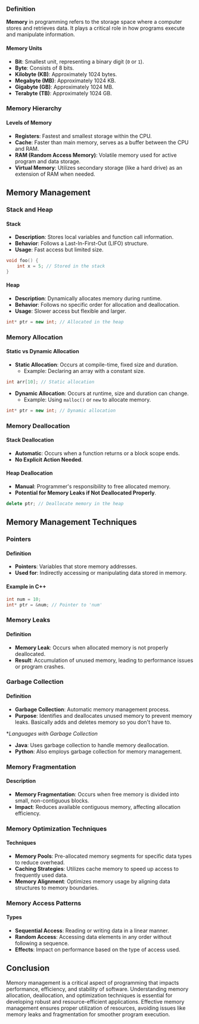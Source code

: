 

### Definition

**Memory** in programming refers to the storage space where a computer stores and retrieves data. It plays a critical role in how programs execute and manipulate information.

#### Memory Units

- **Bit**: Smallest unit, representing a binary digit (`0` or `1`).
- **Byte**: Consists of 8 bits.
- **Kilobyte (KB)**: Approximately 1024 bytes.
- **Megabyte (MB)**: Approximately 1024 KB.
- **Gigabyte (GB)**: Approximately 1024 MB.
- **Terabyte (TB)**: Approximately 1024 GB.

### Memory Hierarchy

#### Levels of Memory

- **Registers**: Fastest and smallest storage within the CPU.
- **Cache**: Faster than main memory, serves as a buffer between the CPU and RAM.
- **RAM (Random Access Memory)**: Volatile memory used for active program and data storage.
- **Virtual Memory**: Utilizes secondary storage (like a hard drive) as an extension of RAM when needed.

## Memory Management

### Stack and Heap

#### Stack

- **Description**: Stores local variables and function call information.
- **Behavior**: Follows a Last-In-First-Out (LIFO) structure.
- **Usage**: Fast access but limited size.

```cpp
void foo() {
    int x = 5; // Stored in the stack
}
```

#### Heap

- **Description**: Dynamically allocates memory during runtime.
- **Behavior**: Follows no specific order for allocation and deallocation.
- **Usage**: Slower access but flexible and larger.

```cpp
int* ptr = new int; // Allocated in the heap
```

### Memory Allocation

#### Static vs Dynamic Allocation

- **Static Allocation**: Occurs at compile-time, fixed size and duration.
  - Example: Declaring an array with a constant size.

```cpp
int arr[10]; // Static allocation
```

- **Dynamic Allocation**: Occurs at runtime, size and duration can change.
  - Example: Using `malloc()` or `new` to allocate memory.

```cpp
int* ptr = new int; // Dynamic allocation
```

### Memory Deallocation

#### Stack Deallocation

- **Automatic**: Occurs when a function returns or a block scope ends.
- **No Explicit Action Needed**.

#### Heap Deallocation

- **Manual**: Programmer's responsibility to free allocated memory.
- **Potential for Memory Leaks if Not Deallocated Properly**.

```cpp
delete ptr; // Deallocate memory in the heap
```



## Memory Management  Techniques

### Pointers

#### Definition

- **Pointers**: Variables that store memory addresses.
- **Used for**: Indirectly accessing or manipulating data stored in memory.

#### Example in C++

```cpp
int num = 10;
int* ptr = &num; // Pointer to 'num'
```

### Memory Leaks

#### Definition

- **Memory Leak**: Occurs when allocated memory is not properly deallocated.
- **Result**: Accumulation of unused memory, leading to performance issues or program crashes.

### Garbage Collection

#### Definition

- **Garbage Collection**: Automatic memory management process.
- **Purpose**: Identifies and deallocates unused memory to prevent memory leaks. Basically adds and deletes memory so you don't have to.

**Languages with Garbage Collection*

- **Java**: Uses garbage collection to handle memory deallocation.
- **Python**: Also employs garbage collection for memory management.

### Memory Fragmentation

#### Description

- **Memory Fragmentation**: Occurs when free memory is divided into small, non-contiguous blocks.
- **Impact**: Reduces available contiguous memory, affecting allocation efficiency.

### Memory Optimization Techniques

#### Techniques

- **Memory Pools**: Pre-allocated memory segments for specific data types to reduce overhead.
- **Caching Strategies**: Utilizes cache memory to speed up access to frequently used data.
- **Memory Alignment**: Optimizes memory usage by aligning data structures to memory boundaries.

### Memory Access Patterns

#### Types

- **Sequential Access**: Reading or writing data in a linear manner.
- **Random Access**: Accessing data elements in any order without following a sequence.
- **Effects**: Impact on performance based on the type of access used.

## Conclusion

Memory management is a critical aspect of programming that impacts performance, efficiency, and stability of software. Understanding memory allocation, deallocation, and optimization techniques is essential for developing robust and resource-efficient applications. Effective memory management ensures proper utilization of resources, avoiding issues like memory leaks and fragmentation for smoother program execution.
